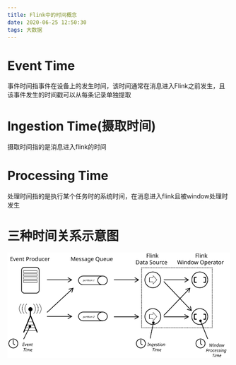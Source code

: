 ```yaml
---
title: Flink中的时间概念
date: 2020-06-25 12:50:30
tags: 大数据
---
```


# Event Time

事件时间指事件在设备上的发生时间，该时间通常在消息进入Flink之前发生，且该事件发生的时间戳可以从每条记录单独提取

# Ingestion Time(摄取时间)

摄取时间指的是消息进入flink的时间

# Processing Time

处理时间指的是执行某个任务时的系统时间，在消息进入flink且被window处理时发生



# 三种时间关系示意图 

![times_clocks](images/times_clocks.svg)

